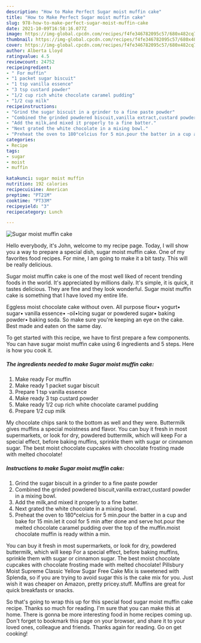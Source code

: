 ```yaml
---
description: "How to Make Perfect Sugar moist muffin cake"
title: "How to Make Perfect Sugar moist muffin cake"
slug: 978-how-to-make-perfect-sugar-moist-muffin-cake
date: 2021-10-09T16:58:16.077Z
image: https://img-global.cpcdn.com/recipes/f4fe346782095c57/680x482cq70/sugar-moist-muffin-cake-recipe-main-photo.jpg
thumbnail: https://img-global.cpcdn.com/recipes/f4fe346782095c57/680x482cq70/sugar-moist-muffin-cake-recipe-main-photo.jpg
cover: https://img-global.cpcdn.com/recipes/f4fe346782095c57/680x482cq70/sugar-moist-muffin-cake-recipe-main-photo.jpg
author: Alberta Lloyd
ratingvalue: 4.5
reviewcount: 24752
recipeingredient:
- " For muffin"
- "1 packet sugar biscuit"
- "1 tsp vanilla essence"
- "3 tsp custard powder"
- "1/2 cup rich white chocolate caramel pudding"
- "1/2 cup milk"
recipeinstructions:
- "Grind the sugar biscuit in a grinder to a fine paste powder"
- "Combined the grinded powdered biscuit,vanilla extract,custard powder in a mixing bowl."
- "Add the milk,and mixed it properly to a fine batter."
- "Next grated the white chocolate in a mixing bowl."
- "Preheat the oven to 180°celcius for 5 min.pour the batter in a cup and bake for 15 min.let it cool for 5 min after done and serve hot.pour the melted chocolate caramel pudding over the top of the muffin.moist chocolate muffin is ready within a min."
categories:
- Recipe
tags:
- sugar
- moist
- muffin

katakunci: sugar moist muffin 
nutrition: 192 calories
recipecuisine: American
preptime: "PT21M"
cooktime: "PT33M"
recipeyield: "3"
recipecategory: Lunch

---
```



![Sugar moist muffin cake](https://img-global.cpcdn.com/recipes/f4fe346782095c57/680x482cq70/sugar-moist-muffin-cake-recipe-main-photo.jpg)

Hello everybody, it's John, welcome to my recipe page. Today, I will show you a way to prepare a special dish, sugar moist muffin cake. One of my favorites food recipes. For mine, I am going to make it a bit tasty. This will be really delicious.

Sugar moist muffin cake is one of the most well liked of recent trending foods in the world. It's appreciated by millions daily. It's simple, it is quick, it tastes delicious. They are fine and they look wonderful. Sugar moist muffin cake is something that I have loved my entire life.

Eggless moist chocolate cake without oven. All purpose flour• yogurt• sugar• vanilla essence• -oil•Icing sugar or powdered sugar• baking powder• baking soda. So make sure you&#39;re keeping an eye on the cake. Best made and eaten on the same day.


To get started with this recipe, we have to first prepare a few components. You can have sugar moist muffin cake using 6 ingredients and 5 steps. Here is how you cook it.

<!--inarticleads1-->

##### The ingredients needed to make Sugar moist muffin cake:

1. Make ready  For muffin
1. Make ready 1 packet sugar biscuit
1. Prepare 1 tsp vanilla essence
1. Make ready 3 tsp custard powder
1. Make ready 1/2 cup rich white chocolate caramel pudding
1. Prepare 1/2 cup milk


My chocolate chips sank to the bottom as well and they were. Buttermilk gives muffins a special moistness and flavor. You can buy it fresh in most supermarkets, or look for dry, powdered buttermilk, which will keep For a special effect, before baking muffins, sprinkle them with sugar or cinnamon sugar. The best moist chocolate cupcakes with chocolate frosting made with melted chocolate! 

<!--inarticleads2-->

##### Instructions to make Sugar moist muffin cake:

1. Grind the sugar biscuit in a grinder to a fine paste powder
1. Combined the grinded powdered biscuit,vanilla extract,custard powder in a mixing bowl.
1. Add the milk,and mixed it properly to a fine batter.
1. Next grated the white chocolate in a mixing bowl.
1. Preheat the oven to 180°celcius for 5 min.pour the batter in a cup and bake for 15 min.let it cool for 5 min after done and serve hot.pour the melted chocolate caramel pudding over the top of the muffin.moist chocolate muffin is ready within a min.


You can buy it fresh in most supermarkets, or look for dry, powdered buttermilk, which will keep For a special effect, before baking muffins, sprinkle them with sugar or cinnamon sugar. The best moist chocolate cupcakes with chocolate frosting made with melted chocolate! Pillsbury Moist Supreme Classic Yellow Sugar Free Cake Mix is sweetened with Splenda, so if you are trying to avoid sugar this is the cake mix for you. Just wish it was cheaper on Amazon, pretty pricey.stuff. Muffins are great for quick breakfasts or snacks. 

So that's going to wrap this up for this special food sugar moist muffin cake recipe. Thanks so much for reading. I'm sure that you can make this at home. There is gonna be more interesting food in home recipes coming up. Don't forget to bookmark this page on your browser, and share it to your loved ones, colleague and friends. Thanks again for reading. Go on get cooking!
